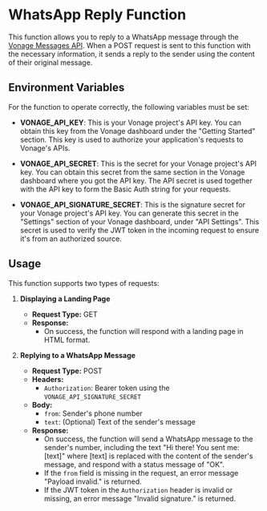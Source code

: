 # WhatsApp Reply Function

This function allows you to reply to a WhatsApp message through the [Vonage Messages API](https://developer.vonage.com/en/messaging/sms/overview). When a POST request is sent to this function with the necessary information, it sends a reply to the sender using the content of their original message.

## Environment Variables

For the function to operate correctly, the following variables must be set:

- **VONAGE_API_KEY**: This is your Vonage project's API key. You can obtain this key from the Vonage dashboard under the "Getting Started" section. This key is used to authorize your application's requests to Vonage's APIs.

- **VONAGE_API_SECRET**: This is the secret for your Vonage project's API key. You can obtain this secret from the same section in the Vonage dashboard where you got the API key. The API secret is used together with the API key to form the Basic Auth string for your requests.

- **VONAGE_API_SIGNATURE_SECRET**: This is the signature secret for your Vonage project's API key. You can generate this secret in the "Settings" section of your Vonage dashboard, under "API Settings". This secret is used to verify the JWT token in the incoming request to ensure it's from an authorized source.

## Usage

This function supports two types of requests:

1. **Displaying a Landing Page**

   - **Request Type:** GET
   - **Response:** 
     - On success, the function will respond with a landing page in HTML format.

2. **Replying to a WhatsApp Message**

   - **Request Type:** POST
   - **Headers:**
     - `Authorization`: Bearer token using the `VONAGE_API_SIGNATURE_SECRET`
   - **Body:** 
     - `from`: Sender's phone number
     - `text`: (Optional) Text of the sender's message
   - **Response:** 
     - On success, the function will send a WhatsApp message to the sender's number, including the text "Hi there! You sent me: [text]" where [text] is replaced with the content of the sender's message, and respond with a status message of "OK".
     - If the `from` field is missing in the request, an error message "Payload invalid." is returned.
     - If the JWT token in the `Authorization` header is invalid or missing, an error message "Invalid signature." is returned.